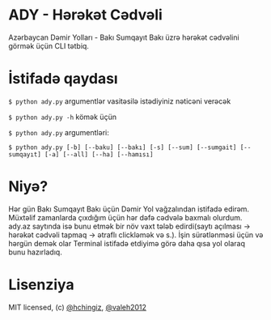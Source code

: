 # ADY - Hərəkət Cədvəli
Azərbaycan Dəmir Yolları - Bakı Sumqayıt Bakı üzrə hərəkət cədvəlini görmək üçün CLI tətbiq.



# İstifadə qaydası
`$ python ady.py` argumentlər vasitəsilə istədiyiniz nəticəni verəcək

`$ python ady.py -h` kömək üçün

`$ python ady.py` argumentləri:

`$ python ady.py [-b] [--baku] [--bakı] [-s] [--sum] [--sumgait] [--sumqayıt] [-a] [--all] [--ha] [--hamısı]`

# Niyə?
Hər gün Bakı Sumqayıt Bakı üçün Dəmir Yol vağzalından istifadə edirəm. Müxtəlif zamanlarda çıxdığım üçün hər dəfə cədvələ baxmalı olurdum. ady.az saytında isə bunu etmək bir növ vaxt tələb edirdi(saytı açılması -> hərəkət cədvəli tapmaq -> ətraflı clickləmək və s.). İşin sürətlənməsi üçün və hərgün demək olar Terminal istifadə etdiyimə görə daha qısa yol olaraq bunu hazırladıq.


# Lisenziya

MIT licensed, (c) [@hchingiz](https://twitter.com/hchingiz), [@valeh2012](https://github.com/valeh2012)